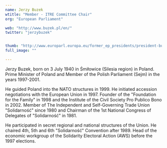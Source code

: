 ```yaml
---
name: Jerzy Buzek
wtitle: "Member - ITRE Committee Chair"
org: "European Parliament"

web: "http://www.buzek.pl/en/"
twitter: "jerzybuzek"


thumb: "http://www.europarl.europa.eu/former_ep_presidents/president-buzek/ressource/static/images/portrait/Jerzy_Buzek_-_Official_photo_0.1.JPG"
full_image: ""

---
```


Jerzy Buzek, born on 3 July 1940 in Śmiłowice (Silesia region) in Poland. Prime Minister of Poland and Member of the Polish Parliament (Sejm) in the years 1997-2001. 

He guided Poland into the NATO structures in 1999. He initiated accession negotiations with the European Union in 1997. Founder of the "Foundation for the Family" in 1998 and the Institute of the Civil Society Pro Publico Bono in 2002. Member of The Independent and Self-Governing Trade Union "Solidarność" since 1980 and Chairman of the 1st National Congress of Delegates of "Solidarność" in 1981. 

He participated in secret regional and national structures of the Union. He chaired 4th, 5th and 6th "Solidarność" Convention after 1989. Head of the economic workgroup of the Solidarity Electoral Action (AWS) before the 1997 elections.